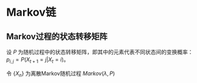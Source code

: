 # Markov链


## Markov过程的状态转移矩阵

设 $P$ 为随机过程中的状态转移矩阵，即其中的元素代表不同状态间的变换概率：$p_{i,j}=P(X_{t+1}=j|X_t=i)$。

令 $\{ X_n \}$ 为离散Markov随机过程 $Markov(\lambda,P)$

